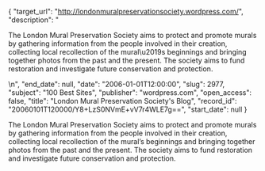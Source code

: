 {
  "target_url": "http://londonmuralpreservationsociety.wordpress.com/", 
  "description": "<p>The London Mural Preservation Society aims to protect and promote murals by gathering information from the people involved in their creation, collecting local recollection of the mural\u2019s beginnings and bringing together photos from the past and the present. The society aims to fund restoration and investigate future conservation and protection.</p>\n", 
  "end_date": null, 
  "date": "2006-01-01T12:00:00", 
  "slug": 2977, 
  "subject": "100 Best Sites", 
  "publisher": "wordpress.com", 
  "open_access": false, 
  "title": "London Mural Preservation Society's Blog", 
  "record_id": "20060101T120000/Y8+LzS0NVmE+vV7r4WLE7g==", 
  "start_date": null
}

<p>The London Mural Preservation Society aims to protect and promote murals by gathering information from the people involved in their creation, collecting local recollection of the mural’s beginnings and bringing together photos from the past and the present. The society aims to fund restoration and investigate future conservation and protection.</p>
